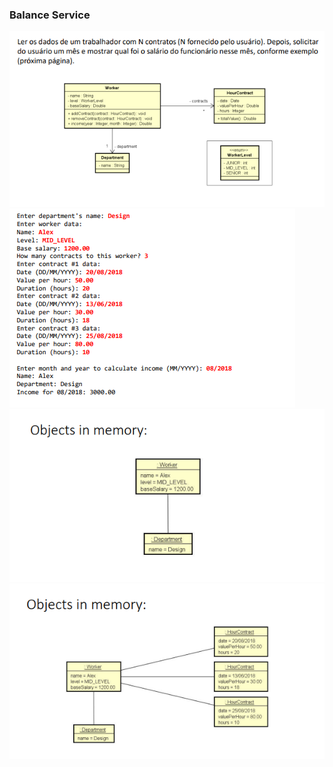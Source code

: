 ### Balance Service

<img src="../assets/exercise10-basic-poo.png"/>
<img src="../assets/exercise10-basic-poo2.png"/>
<img src="../assets/exercise10-basic-poo3.png"/>
<img src="../assets/exercise10-basic-poo4.png"/>